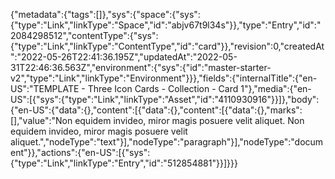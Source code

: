 {"metadata":{"tags":[]},"sys":{"space":{"sys":{"type":"Link","linkType":"Space","id":"abjv67t9l34s"}},"type":"Entry","id":"2084298512","contentType":{"sys":{"type":"Link","linkType":"ContentType","id":"card"}},"revision":0,"createdAt":"2022-05-26T22:41:36.195Z","updatedAt":"2022-05-31T22:46:36.563Z","environment":{"sys":{"id":"master-starter-v2","type":"Link","linkType":"Environment"}}},"fields":{"internalTitle":{"en-US":"TEMPLATE - Three Icon Cards - Collection - Card 1"},"media":{"en-US":[{"sys":{"type":"Link","linkType":"Asset","id":"4110930916"}}]},"body":{"en-US":{"data":{},"content":[{"data":{},"content":[{"data":{},"marks":[],"value":"Non equidem invideo, miror magis posuere velit aliquet. Non equidem invideo, miror magis posuere velit aliquet.","nodeType":"text"}],"nodeType":"paragraph"}],"nodeType":"document"}},"actions":{"en-US":[{"sys":{"type":"Link","linkType":"Entry","id":"512854881"}}]}}}